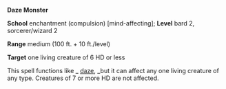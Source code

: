  **Daze Monster**

**School** enchantment (compulsion) [mind-affecting]; **Level** bard 2, sorcerer/wizard 2

**Range** medium (100 ft. + 10 ft./level)

**Target** one living creature of 6 HD or less

This spell functions like _ [daze](daze.md#_daze), _but it can affect any one living creature of any type. Creatures of 7 or more HD are not affected.

